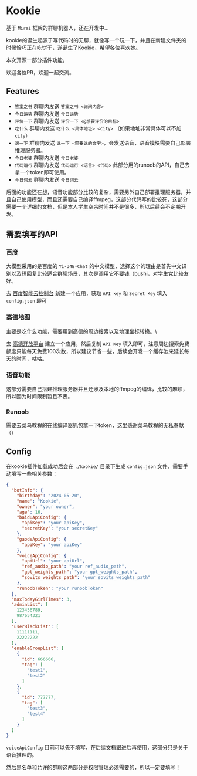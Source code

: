 # Kookie

基于 `Mirai` 框架的群聊机器人，还在开发中...

kookie的诞生起源于写代码时的无聊，就像写一个玩一下，并且在新建文件夹的时候恰巧正在吃饼干，遂诞生了Kookie，希望各位喜欢她。

本次开源一部分插件功能。

欢迎各位PR，欢迎一起交流。

## Features

- `答案之书` 群聊内发送 `答案之书 <询问内容>` 
- `今日运势` 群聊内发送 `今日运势`  
- `评价一下` 群聊内发送 `评价一下 <@想要评价的目标>`
- `吃什么` 群聊内发送 `吃什么 <具体地址> <city>` （如果地址非常具体可以不加`city`）
- `说一下` 群聊内发送 `说一下 <需要说的文字>`，会发送语音，语音模块需要自己部署推理服务器。
- `今日老婆` 群聊内发送 `今日老婆` 
- `代码运行` 群聊内发送 `代码运行 <语言> <代码>` 此部分用的runoob的API，自己去拿一个token即可使用。
- `今日词云` 群聊内发送 `今日词云`

后面的功能还在想，语音功能部分比较的复杂，需要另外自己部署推理服务器，并且自己使用模型，而且还需要自己编译ffmpeg，这部分代码写的比较死，这部分需要一个详细的文档，但是本人学生空余时间并不是很多，所以后续会不定期开发。

## 需要填写的API

### 百度

大模型采用的是百度的 `Yi-34B-Chat` 的中文模型，选择这个的理由是首先中文识别以及短回复比较适合群聊场景，其次是调用它不要钱（bushi，对学生党比较友好。

去 [百度智能云控制台](https://console.bce.baidu.com/) 新建一个应用，获取 `API key` 和 `Secret Key` 填入 `config.json` 即可

### 高德地图

主要是吃什么功能，需要用到高德的周边搜索以及地理坐标转换。\

去 [高德开放平台](https://lbs.amap.com/) 建立一个应用，然后复制 `API Key` 填入即可，注意周边搜索免费额度只能每天免费100次数，所以建议节省一些，后续会开发一个缓存池来延长每天的时间，咕咕。

### 语音功能

这部分需要自己搭建推理服务器并且还涉及本地的ffmpeg的编译，比较的麻烦，所以因为时间限制暂且不表。

### Runoob

需要去菜鸟教程的在线编译器抓包拿一下token，这里感谢菜鸟教程的无私奉献（）

## Config

在kookie插件加载成功后会在 `./kookie/` 目录下生成 `config.json` 文件，需要手动填写一些相关参数：

```json
{
  "botInfo": {
    "birthday": "2024-05-20",
    "name": "Kookie",
    "owner": "your owner",
    "age": 16,
    "baiduApiConfig": {
      "apiKey": "your apiKey",
      "secretKey": "your secretKey"
    },
    "gaodeApiConfig": {
      "apiKey": "your apiKey"
    },
    "voiceApiConfig": {
      "apiUrl": "your apiUrl",
      "ref_audio_path": "your ref_audio_path",
      "gpt_weights_path": "your gpt_weights_path",
      "sovits_weights_path": "your sovits_weights_path"
    },
    "runoobToken": "your runoobToken"
  },
  "maxTodayGirlTimes": 3,
  "adminList": [
    123456789,
    987654321
  ],
  "userBlackList": [
    11111111,
    22222222
  ],
  "enableGroupList": [
    {
      "id": 666666,
      "tag": [
        "test1",
        "test2"
      ]
    },
    {
      "id": 777777,
      "tag": [
        "test3",
        "test4"
      ]
    }
  ]
}
```

`voiceApiConfig` 目前可以先不填写，在后续文档跟进后再使用，这部分只是关于语音推理的。

然后黑名单和允许的群聊这两部分是权限管理必须需要的，所以一定要填写！
